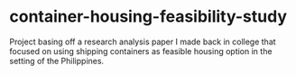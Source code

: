 # container-housing-feasibility-study
Project basing off a research analysis paper I made back in college that focused on using shipping containers as feasible housing option in the setting of the Philippines.
